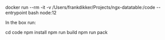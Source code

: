 docker run --rm -it -v /Users/frankdikker/Projects/ngx-datatable:/code --entrypoint bash node:12


In the box run:

cd code
npm install
npm run build
npm run pack
